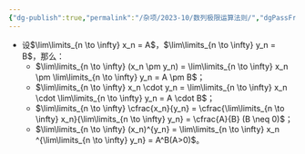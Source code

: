```yaml
---
{"dg-publish":true,"permalink":"/杂项/2023-10/数列极限运算法则/","dgPassFrontmatter":true}
---
```


- 设$\lim\limits_{n \to \infty} x_n = A$，$\lim\limits_{n \to \infty} y_n = B$，那么：
	- $\lim\limits_{n \to \infty} (x_n \pm y_n) = \lim\limits_{n \to \infty} x_n \pm \lim\limits_{n \to \infty} y_n = A \pm B$；
	- $\lim\limits_{n \to \infty} x_n \cdot y_n = \lim\limits_{n \to \infty} x_n \cdot \lim\limits_{n \to \infty} y_n = A \cdot B$；
	- $\lim\limits_{n \to \infty} \cfrac{x_n}{y_n} = \cfrac{\lim\limits_{n \to \infty} x_n}{\lim\limits_{n \to \infty} y_n} = \cfrac{A}{B} (B \neq 0)$；
	- $\lim\limits_{n \to \infty} (x_n)^{y_n} = \lim\limits_{n \to \infty} x_n ^{\lim\limits_{n \to \infty} y_n} = A^B(A>0)$。